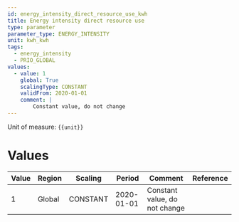 ```yaml
---
id: energy_intensity_direct_resource_use_kwh
title: Energy intensity direct resource use
type: parameter
parameter_type: ENERGY_INTENSITY
unit: kwh_kwh
tags:
  - energy_intensity
  - PRIO_GLOBAL
values:
  - value: 1
    global: True
    scalingType: CONSTANT
    validFrom: 2020-01-01
    comment: |
        Constant value, do not change
---
```



Unit of measure: `{{unit}}`


# Values


| Value | Region | Scaling | Period | Comment | Reference |
|-------|--------|---------|--------|---------|-----------|
| 1 | Global | CONSTANT | 2020-01-01 | Constant value, do not change |  |


